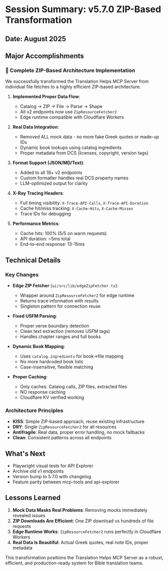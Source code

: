 # Session Summary: v5.7.0 ZIP-Based Transformation

## Date: August 2025

## Major Accomplishments

### 🚀 Complete ZIP-Based Architecture Implementation

We successfully transformed the Translation Helps MCP Server from individual file fetches to a highly efficient ZIP-based architecture:

1. **Implemented Proper Data Flow**:
   - Catalog → ZIP → File → Parse → Shape
   - All v2 endpoints now use `ZipResourceFetcher2`
   - Edge runtime compatible with Cloudflare Workers

2. **Real Data Integration**:
   - Removed ALL mock data - no more fake Greek quotes or made-up IDs
   - Dynamic book lookups using catalog ingredients
   - Proper metadata from DCS (licenses, copyright, version tags)

3. **Format Support (JSON/MD/Text)**:
   - Added to all 18+ v2 endpoints
   - Custom formatter handles real DCS property names
   - LLM-optimized output for clarity

4. **X-Ray Tracing Headers**:
   - Full timing visibility: `X-Trace-API-Calls`, `X-Trace-API-Duration`
   - Cache hit/miss tracking: `X-Cache-Hits`, `X-Cache-Misses`
   - Trace IDs for debugging

5. **Performance Metrics**:
   - Cache hits: 100% (5/5 on warm requests)
   - API duration: ~5ms total
   - End-to-end response: 13-15ms

## Technical Details

### Key Changes

- **Edge ZIP Fetcher** (`ui/src/lib/edgeZipFetcher.ts`):
  - Wrapper around `ZipResourceFetcher2` for edge runtime
  - Returns trace information with results
  - Singleton pattern for connection reuse

- **Fixed USFM Parsing**:
  - Proper verse boundary detection
  - Clean text extraction (removes USFM tags)
  - Handles chapter ranges and full books

- **Dynamic Book Mapping**:
  - Uses `catalog.ingredients` for book→file mapping
  - No more hardcoded book lists
  - Case-insensitive, flexible matching

- **Proper Caching**:
  - Only caches: Catalog calls, ZIP files, extracted files
  - NO response caching
  - Cloudflare KV verified working

### Architecture Principles

- **KISS**: Simple ZIP-based approach, reuse existing infrastructure
- **DRY**: Single `ZipResourceFetcher2` for all resources
- **Antifragile**: Real data, proper error handling, no mock fallbacks
- **Clean**: Consistent patterns across all endpoints

## What's Next

- Playwright visual tests for API Explorer
- Archive old v1 endpoints
- Version bump to 5.7.0 with changelog
- Feature parity between mcp-tools and api-explorer

## Lessons Learned

1. **Mock Data Masks Real Problems**: Removing mocks immediately revealed issues
2. **ZIP Downloads Are Efficient**: One ZIP download vs hundreds of file requests
3. **Edge Runtime Works**: `ZipResourceFetcher2` runs perfectly in Cloudflare Workers
4. **Real Data Is Beautiful**: Actual Greek quotes, real note IDs, proper metadata

This transformation positions the Translation Helps MCP Server as a robust, efficient, and production-ready system for Bible translation teams.
